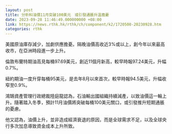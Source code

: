 ```yaml
---
layout: post
title: 分析料油價11月突破100美元　或引發通脹升溫擔憂
date: 2023-09-28 11:46:49.000000000 +08:00
link: https://news.rthk.hk/rthk/ch/component/k2/1720500-20230928.htm
categories: rthk
---
```


美國原油庫存減少，加劇供應擔憂。隔晚油價高收近3%或以上，創今年以來最高收市，在亞洲時段進一步上升。

倫敦布蘭特期油高見每桶97.69美元，創近11個月新高，較早時報97.24美元，升幅0.7%。

紐約期油一度升穿每桶95美元，是去年8月以來首次，較早時報94.5美元，升幅收窄至0.9%。

鴻鵠資產管理行政總裁陸庭龍認為，石油輸出國組織持續減產，以致油價這一輪上升。隨著踏入冬季，預計11月油價將突破每桶100美元關口，或引發推升短期通脹的憂慮。

他又認為，油價上升，並非造成經濟衰退的原因，而是全球需求不足，以及全球央行多次加息導致資金成本上升所致。
